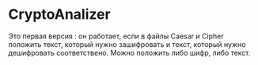 # CryptoAnalizer

Это первая версия : он работает, если в файлы Caesar и Cipher положить текст, который нужно зашифровать и текст, который нужно дешифровать соответствено. 
Можно положить либо шифр, либо текст.
